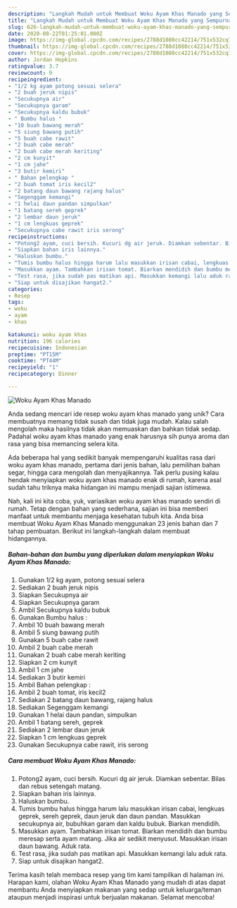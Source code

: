 ```yaml
---
description: "Langkah Mudah untuk Membuat Woku Ayam Khas Manado yang Sempurna"
title: "Langkah Mudah untuk Membuat Woku Ayam Khas Manado yang Sempurna"
slug: 626-langkah-mudah-untuk-membuat-woku-ayam-khas-manado-yang-sempurna
date: 2020-08-22T01:25:01.080Z
image: https://img-global.cpcdn.com/recipes/2788d1080cc42214/751x532cq70/woku-ayam-khas-manado-foto-resep-utama.jpg
thumbnail: https://img-global.cpcdn.com/recipes/2788d1080cc42214/751x532cq70/woku-ayam-khas-manado-foto-resep-utama.jpg
cover: https://img-global.cpcdn.com/recipes/2788d1080cc42214/751x532cq70/woku-ayam-khas-manado-foto-resep-utama.jpg
author: Jordan Hopkins
ratingvalue: 3.7
reviewcount: 9
recipeingredient:
- "1/2 kg ayam potong sesuai selera"
- "2 buah jeruk nipis"
- "Secukupnya air"
- "Secukupnya garam"
- "Secukupnya kaldu bubuk"
- " Bumbu halus "
- "10 buah bawang merah"
- "5 siung bawang putih"
- "5 buah cabe rawit"
- "2 buah cabe merah"
- "2 buah cabe merah keriting"
- "2 cm kunyit"
- "1 cm jahe"
- "3 butir kemiri"
- " Bahan pelengkap "
- "2 buah tomat iris kecil2"
- "2 batang daun bawang rajang halus"
- "Segenggam kemangi"
- "1 helai daun pandan simpulkan"
- "1 batang sereh geprek"
- "2 lembar daun jeruk"
- "1 cm lengkuas geprek"
- "Secukupnya cabe rawit iris serong"
recipeinstructions:
- "Potong2 ayam, cuci bersih. Kucuri dg air jeruk. Diamkan sebentar. Bilas dan rebus setengah matang."
- "Siapkan bahan iris lainnya."
- "Haluskan bumbu."
- "Tumis bumbu halus hingga harum lalu masukkan irisan cabai, lengkuas geprek, sereh geprek, daun jeruk dan daun pandan. Masukkan secukupnya air, bubuhkan garam dan kaldu bubuk. Biarkan mendidih."
- "Masukkan ayam. Tambahkan irisan tomat. Biarkan mendidih dan bumbu meresap serta ayam matang. Jika air sedikit menyusut. Masukkan irisan daun bawang. Aduk rata."
- "Test rasa, jika sudah pas matikan api. Masukkan kemangi lalu aduk rata."
- "Siap untuk disajikan hangat2."
categories:
- Resep
tags:
- woku
- ayam
- khas

katakunci: woku ayam khas 
nutrition: 196 calories
recipecuisine: Indonesian
preptime: "PT15M"
cooktime: "PT44M"
recipeyield: "1"
recipecategory: Dinner

---
```



![Woku Ayam Khas Manado](https://img-global.cpcdn.com/recipes/2788d1080cc42214/751x532cq70/woku-ayam-khas-manado-foto-resep-utama.jpg)

Anda sedang mencari ide resep woku ayam khas manado yang unik? Cara membuatnya memang tidak susah dan tidak juga mudah. Kalau salah mengolah maka hasilnya tidak akan memuaskan dan bahkan tidak sedap. Padahal woku ayam khas manado yang enak harusnya sih punya aroma dan rasa yang bisa memancing selera kita.

Ada beberapa hal yang sedikit banyak mempengaruhi kualitas rasa dari woku ayam khas manado, pertama dari jenis bahan, lalu pemilihan bahan segar, hingga cara mengolah dan menyajikannya. Tak perlu pusing kalau hendak menyiapkan woku ayam khas manado enak di rumah, karena asal sudah tahu triknya maka hidangan ini mampu menjadi sajian istimewa.




Nah, kali ini kita coba, yuk, variasikan woku ayam khas manado sendiri di rumah. Tetap dengan bahan yang sederhana, sajian ini bisa memberi manfaat untuk membantu menjaga kesehatan tubuh kita. Anda bisa membuat Woku Ayam Khas Manado menggunakan 23 jenis bahan dan 7 tahap pembuatan. Berikut ini langkah-langkah dalam membuat hidangannya.

<!--inarticleads1-->

##### Bahan-bahan dan bumbu yang diperlukan dalam menyiapkan Woku Ayam Khas Manado:

1. Gunakan 1/2 kg ayam, potong sesuai selera
1. Sediakan 2 buah jeruk nipis
1. Siapkan Secukupnya air
1. Siapkan Secukupnya garam
1. Ambil Secukupnya kaldu bubuk
1. Gunakan  Bumbu halus :
1. Ambil 10 buah bawang merah
1. Ambil 5 siung bawang putih
1. Gunakan 5 buah cabe rawit
1. Ambil 2 buah cabe merah
1. Gunakan 2 buah cabe merah keriting
1. Siapkan 2 cm kunyit
1. Ambil 1 cm jahe
1. Sediakan 3 butir kemiri
1. Ambil  Bahan pelengkap :
1. Ambil 2 buah tomat, iris kecil2
1. Sediakan 2 batang daun bawang, rajang halus
1. Sediakan Segenggam kemangi
1. Gunakan 1 helai daun pandan, simpulkan
1. Ambil 1 batang sereh, geprek
1. Sediakan 2 lembar daun jeruk
1. Siapkan 1 cm lengkuas geprek
1. Gunakan Secukupnya cabe rawit, iris serong




<!--inarticleads2-->

##### Cara membuat Woku Ayam Khas Manado:

1. Potong2 ayam, cuci bersih. Kucuri dg air jeruk. Diamkan sebentar. Bilas dan rebus setengah matang.
1. Siapkan bahan iris lainnya.
1. Haluskan bumbu.
1. Tumis bumbu halus hingga harum lalu masukkan irisan cabai, lengkuas geprek, sereh geprek, daun jeruk dan daun pandan. Masukkan secukupnya air, bubuhkan garam dan kaldu bubuk. Biarkan mendidih.
1. Masukkan ayam. Tambahkan irisan tomat. Biarkan mendidih dan bumbu meresap serta ayam matang. Jika air sedikit menyusut. Masukkan irisan daun bawang. Aduk rata.
1. Test rasa, jika sudah pas matikan api. Masukkan kemangi lalu aduk rata.
1. Siap untuk disajikan hangat2.




Terima kasih telah membaca resep yang tim kami tampilkan di halaman ini. Harapan kami, olahan Woku Ayam Khas Manado yang mudah di atas dapat membantu Anda menyiapkan makanan yang sedap untuk keluarga/teman ataupun menjadi inspirasi untuk berjualan makanan. Selamat mencoba!
